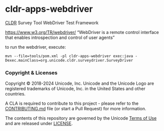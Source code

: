 # cldr-apps-webdriver

[CLDR](https://cldr.unicode.org) Survey Tool WebDriver Test Framework

https://www.w3.org/TR/webdriver/ “WebDriver is a remote control interface that enables introspection and control of user agents”

to run the webdriver, execute:

	mvn --file=tools/pom.xml -pl cldr-apps-webdriver exec:java -Dexec.mainClass=org.unicode.cldr.surveydriver.SurveyDriver


### Copyright & Licenses

Copyright © 2018-2024 Unicode, Inc. Unicode and the Unicode Logo are registered trademarks of Unicode, Inc. in the United States and other countries.

A CLA is required to contribute to this project - please refer to the [CONTRIBUTING.md](https://github.com/unicode-org/.github/blob/main/.github/CONTRIBUTING.md) file (or start a Pull Request) for more information.

The contents of this repository are governed by the Unicode [Terms of Use](https://www.unicode.org/copyright.html) and are released under [LICENSE](./LICENSE).
